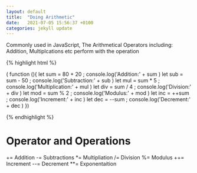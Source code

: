 ```yaml
---
layout: default
title:  "Doing Arithmetic"
date:   2021-07-05 15:56:37 +0100
categories: jekyll update
---
```


Commonly used in JavaScript, The Arithmetical Operators including: Addition, Multiplcations etc perform with the operation

{% highlight html %}

( function (){
    let sum = 80 + 20 ; console.log('Addition:' + sum )
    let sub = sum - 50 ; console.log('Subtraction:' + sub )
    let mul = sum * 5 ; console.log('Multiplication:' + mul )
    let div = sum / 4 ; console.log('Division:' + div )
    let mod = sum % 2 ; console.log('Modulus:' + mod )
    let inc = ++sum ; console.log('Increment:' + inc )
    let dec = --sum ; console.log('Decrement:' + dec )
})

{% endhighlight %}

# Operator and Operations

+=  Addition
-=  Subtractions
*= Multipliation
/= Division
%= Modulus
++= Increment
--= Decrement
**= Exponentaition



